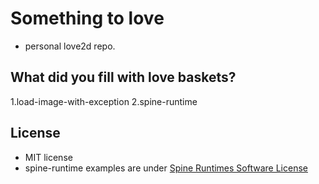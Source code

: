 # Something to love
- personal love2d repo.

## What did you fill with love baskets?
1.load-image-with-exception
2.spine-runtime

## License
- MIT license
- spine-runtime examples are under [Spine Runtimes Software License](https://github.com/EsotericSoftware/spine-runtimes/blob/3.7/LICENSE)


